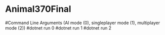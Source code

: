 # Animal370Final

#Command Line Arguments (AI mode (0), singleplayer mode (1), multiplayer mode (2))
#dotnet run 0
#dotnet run 1
#dotnet run 2
